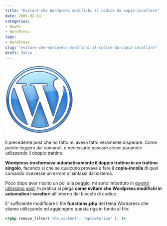 ```yaml
---
title: "Evitare che Wordpress modifichi il codice da copia-incollare"
date: 2009-02-14
categories: 
- HowTo
- WordPress
tags: 
- WordPress
slug: "evitare-che-wordpress-modifichi-il-codice-da-copia-incollare"
draft: false
---
```


[![wordpress logo](wordpress-logo.jpg)]()

Il precedente post che ho fatto mi aveva fatto veramente disperare. Come potete leggere dai
comandi, è necessario passare alcuni parametri utilizzando il doppio
trattino.

**Wordpress trasformava automaticamente il doppio trattino in un
trattino singolo**, facendo si che se qualcuno provava a fare il
**copia-incolla** di quel comando ricevesse un errore di sintassi dal
sistema.

Poco dopo aver risolto un po' alla peggio, mi sono imbattuto in [questo
utilissimo post](http://www.imbrandon.com/?p=97). In pratica si piega
**come evitare che Wordpress modifichi in automatico i caratteri**
all'interno dei blocchi di codice.

E' sufficiente modificare il file **functions.php** del tema Wordpress
che stiamo utilizzando ed aggiungere questa riga in fondo al file:

```php
<?php remove_filter('the_content', "wptexturize" ); ?>  

